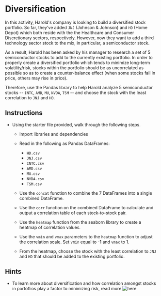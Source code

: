 # Diversification

In this activity, Harold's company is looking to build a diversified stock portfolio. So far, they've added `JNJ` (Johnson & Johnson) and `HD` (Home Depot) which both reside with the the Healthcare and Consumer Discretionary sectors, respectively. However, now they want to add a third technology sector stock to the mix, in particular, a semiconductor stock. 

As a result, Harold has been asked by his manager to research a set of 5 semiconductor stocks to add to the currently existing portfolio. In order to properly create a diversified portfolio which tends to minimize long-term volatility/risk, stocks within the portfolio should be as uncorrelated as possible so as to create a counter-balance effect (when some stocks fall in price, others may rise in price). 

Therefore, use the Pandas library to help Harold analyze 5 semiconductor stocks -- `INTC`, `AMD`, `MU`, `NVDA`, `TSM` -- and choose the stock with the least correlation to `JNJ` and `HD`.

## Instructions

* Using the starter file provided, walk through the following steps.

  * Import libraries and dependencies

  * Read in the following as Pandas DataFrames:

    * `HD.csv`
    * `JNJ.csv`
    * `INTC.csv`
    * `AMD.csv`
    * `MU.csv`
    * `NVDA.csv`
    * `TSM.csv`

  * Use the `concat` function to combine the 7 DataFrames into a single combined DataFrame.

  * Use the `corr` function on the combined DataFrame to calculate and output a correlation table of each stock-to-stock pair.

  * Use the `heatmap` function from the seaborn library to create a heatmap of correlation values.

  * Use the `vmin` and `vmax` parameters to the `heatmap` function to adjust the correlation scale. Set `vmin` equal to -1 and `vmax` to 1.

  * From the heatmap, choose the stock with the least correlation to `JNJ` and `HD` that should be added to the existing portfolio.

## Hints

* To learn more about diversification and how correlation amongst stocks in portoflios play a factor to minimizing risk, read more ![here](https://www.investopedia.com/terms/d/diversification.asp)  